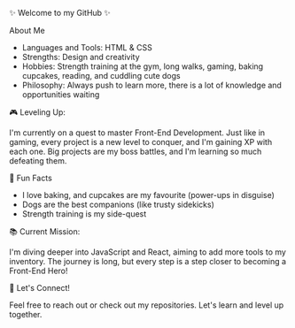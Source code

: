 ✨ Welcome to my GitHub ✨

About Me
<ul>
  <li>Languages and Tools: HTML & CSS</li>
  <li>Strengths: Design and creativity</li>
  <li>Hobbies: Strength training at the gym, long walks, gaming, baking cupcakes, reading, and cuddling cute dogs</li>
  <li>Philosophy: Always push to learn more, there is a lot of knowledge and opportunities waiting</li>
</ul>

🎮 Leveling Up:

I'm currently on a quest to master Front-End Development. Just like in gaming, every project is a new level to conquer, and I'm gaining XP with each one. Big projects are my boss battles, and I'm learning so much defeating them. 

🧁 Fun Facts
<ul>
  <li>I love baking, and cupcakes are my favourite (power-ups in disguise)</li>
  <li>Dogs are the best companions (like trusty sidekicks)</li>
  <li>Strength training is my side-quest</li>
</ul>

📚 Current Mission:

I'm diving deeper into JavaScript and React, aiming to add more tools to my inventory. The journey is long, but every step is a step closer to becoming a Front-End Hero!

🌸 Let's Connect! 

Feel free to reach out or check out my repositories. Let's learn and level up together. 



